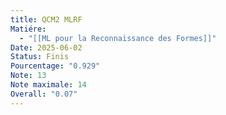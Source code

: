 ```yaml
---
title: QCM2 MLRF
Matiére:
  - "[[ML pour la Reconnaissance des Formes]]"
Date: 2025-06-02
Status: Finis
Pourcentage: "0.929"
Note: 13
Note maximale: 14
Overall: "0.07"
---
```

